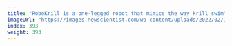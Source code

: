 ```yaml
---
title: "RoboKrill is a one-legged robot that mimics the way krill swim"
imageUrl: "https://images.newscientist.com/wp-content/uploads/2022/02/15191737/PRI_222696467.jpg?width=600"
index: 393
weight: 393
---
```

